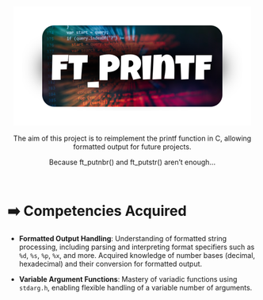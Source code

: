<div align="center">
  <a href="https://github.com/mpeyre-s/42_ft_printf"><img src="https://github.com/mpeyre-s/42_project_badges/raw/main/badges/ft_printf.svg"/></a>
  <p>The aim of this project is to reimplement the printf function in C, allowing formatted output for future projects.</p>
  <p>Because ft_putnbr() and ft_putstr() aren’t enough...</p>
  <br>
</div>

# ➡️ Competencies Acquired

- **Formatted Output Handling**: Understanding of formatted string processing, including parsing and interpreting format specifiers such as `%d`, `%s`, `%p`, `%x`, and more. Acquired knowledge of number bases (decimal, hexadecimal) and their conversion for formatted output.

- **Variable Argument Functions**: Mastery of variadic functions using `stdarg.h`, enabling flexible handling of a variable number of arguments.

